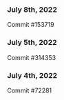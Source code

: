 ### July 8th, 2022

Commit #153719

### July 5th, 2022

Commit #314353


### July 4th, 2022

Commit #72281
